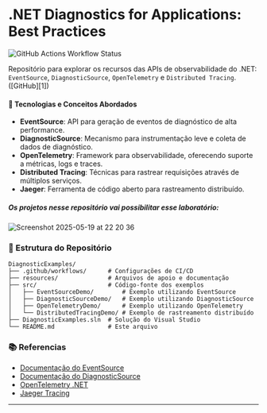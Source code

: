 # .NET Diagnostics for Applications: Best Practices 
![GitHub Actions Workflow Status](https://img.shields.io/github/actions/workflow/status/wodsonluiz/DiagnosticExamples/dotnet.yml)


Repositório para explorar os recursos das APIs de observabilidade do .NET: `EventSource`, `DiagnosticSource`, `OpenTelemetry` e `Distributed Tracing`.([GitHub][1])


#### 🧰 Tecnologias e Conceitos Abordados

* **EventSource**: API para geração de eventos de diagnóstico de alta performance.
* **DiagnosticSource**: Mecanismo para instrumentação leve e coleta de dados de diagnóstico.
* **OpenTelemetry**: Framework para observabilidade, oferecendo suporte a métricas, logs e traces.
* **Distributed Tracing**: Técnicas para rastrear requisições através de múltiplos serviços.
* **Jaeger**: Ferramenta de código aberto para rastreamento distribuído.

##### _Os projetos nesse repositório vai possibilitar esse laboratório_:
![Screenshot 2025-05-19 at 22 20 36](https://github.com/user-attachments/assets/2a90eb0f-9191-41cf-a658-f6a89b59ee0b)


### 📁 Estrutura do Repositório

```plaintext
DiagnosticExamples/
├── .github/workflows/      # Configurações de CI/CD
├── resources/              # Arquivos de apoio e documentação
├── src/                    # Código-fonte dos exemplos
│   ├── EventSourceDemo/        # Exemplo utilizando EventSource
│   ├── DiagnosticSourceDemo/   # Exemplo utilizando DiagnosticSource
│   ├── OpenTelemetryDemo/      # Exemplo utilizando OpenTelemetry
│   └── DistributedTracingDemo/ # Exemplo de rastreamento distribuído
├── DiagnosticExamples.sln  # Solução do Visual Studio
└── README.md               # Este arquivo
```


### 📚 Referencias

* [Documentação do EventSource](https://learn.microsoft.com/en-us/dotnet/api/system.diagnostics.tracing.eventsource)
* [Documentação do DiagnosticSource](https://learn.microsoft.com/en-us/dotnet/api/system.diagnostics.diagnosticsource)
* [OpenTelemetry .NET](https://opentelemetry.io/docs/instrumentation/net/)
* [Jaeger Tracing](https://www.jaegertracing.io/)

---

